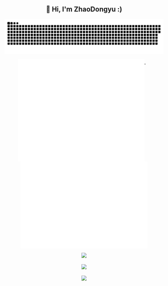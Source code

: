 <h2 align="center">👋 Hi, I'm ZhaoDongyu :)</h2>

<!-- 贪吃蛇代码贡献图 -->
<div align="center"><img src="./pic/github-contribution-grid-snake.svg" /></div>

<!-- 
![GitHub Snake Light](./github-snake.svg#gh-light-mode-only)
![GitHub Snake dark](./github-snake-dark.svg#gh-dark-mode-only) 
-->

<!-- metrics 基础资料 -->
<!-- <div align="center"><img src="base_metrics.svg" alt="base metrics"/></div>
<br> -->
<p align="center">
  <a href="#">
    <img width="400" align="top" src="base_metrics.svg" />
  </a>
  &emsp;
  <a href="#">
    <img width="400" align="top" src="base_metrics_R.svg" />
  </a>
</p>


<!-- GitHub数据统计 -->
<!-- <div align="center">
  <img height="200px" src="https://github-readme-stats.vercel.app/api?username=ZhaoDongyu-AK47&hide_title=true&hide_border=true&show_icons=trueline_height=21&text_color=000&icon_color=000&bg_color=0,ea6161,ffc64d,fffc4d,52fa5a&theme=graywhite" /></div>
<br> -->
<div align="center">
  <img height="200px" src="https://github-readme-stats.vercel.app/api?username=ZhaoDongyu-AK47&hide_title=true&hide_border=true&show_icons=trueline_height=21&theme=dark" /></div>
<br>

<!-- GitHub奖杯🏆 -->
<div align="center"><img  src="https://github-profile-trophy.vercel.app/?username=ZhaoDongyu-AK47&theme=gruvbox&row=1&column=6&no-frame=true&no-bg=true" /></div>
<br>

<!-- Dynamic Quotes -->
<div align="center"><img src="https://quotes-github-readme.vercel.app/api?type=horizontal&theme=dark"></div>

<!--
**ZhaoDongyu-AK47/ZhaoDongyu-AK47** is a ✨ _special_ ✨ repository because its `README.md` (this file) appears on your GitHub profile.

Here are some ideas to get you started:

- 🔭 I’m currently working on ...
- 🌱 I’m currently learning ...
- 👯 I’m looking to collaborate on ...
- 🤔 I’m looking for help with ...
- 💬 Ask me about ...
- 📫 How to reach me: ...
- 😄 Pronouns: ...
- ⚡ Fun fact: ...
-->
